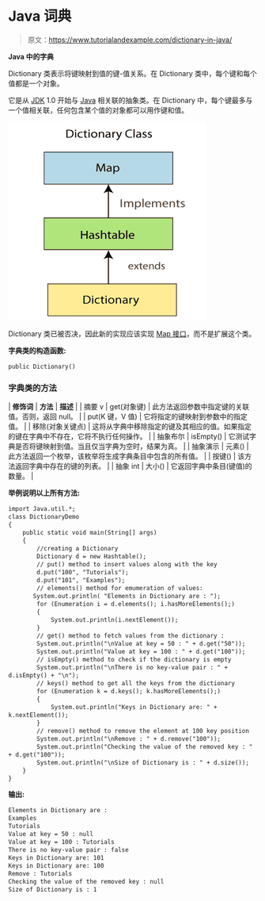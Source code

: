 # Java 词典

> 原文：<https://www.tutorialandexample.com/dictionary-in-java/>

**Java 中的字典**

Dictionary 类表示将键映射到值的键-值关系。在 Dictionary 类中，每个键和每个值都是一个对象。

它是从 [JDK](https://www.tutorialandexample.com/jdk) 1.0 开始与 [Java](https://www.tutorialandexample.com/java-tutorial) 相关联的抽象类。在 Dictionary 中，每个键最多与一个值相关联，任何包含某个值的对象都可以用作键和值。

![Dictionary in Java](img/cefa033c0cde92ece2c25945990e0384.png)

Dictionary 类已被否决，因此新的实现应该实现 [Map 接口](https://www.tutorialandexample.com/java-map-interface)，而不是扩展这个类。

**字典类的构造函数:**

```
public Dictionary()
```

### 字典类的方法

| **修饰词** | **方法** | **描述** |
| 摘要 v | get(对象键) | 此方法返回参数中指定键的关联值。否则，返回 null。 |
| put(K 键，V 值) | 它将指定的键映射到参数中的指定值。 |
| 移除(对象关键点) | 这将从字典中移除指定的键及其相应的值。如果指定的键在字典中不存在，它将不执行任何操作。 |
| 抽象布尔 | isEmpty() | 它测试字典是否将键映射到值。当且仅当字典为空时，结果为真。 |
| 抽象演示 | 元素() | 此方法返回一个枚举，该枚举将生成字典条目中包含的所有值。 |
| 按键() | 该方法返回字典中存在的键的列表。 |
| 抽象 int | 大小() | 它返回字典中条目(键值)的数量。 |

**举例说明以上所有方法:**

```
import Java.util.*;
class DictionaryDemo
{
    public static void main(String[] args)
    {
        //creating a Dictionary
        Dictionary d = new Hashtable();
        // put() method to insert values along with the key
        d.put("100", "Tutorials");
        d.put("101", "Examples");
        // elements() method for emumeration of values:
       System.out.println( "Elements in Dictionary are : ");
        for (Enumeration i = d.elements(); i.hasMoreElements();)
        {
            System.out.println(i.nextElement());
        }
        // get() method to fetch values from the dictionary :
        System.out.println("\nValue at key = 50 : " + d.get("50"));
        System.out.println("Value at key = 100 : " + d.get("100"));
        // isEmpty() method to check if the dictionary is empty
        System.out.println("\nThere is no key-value pair : " + d.isEmpty() + "\n");
        // keys() method to get all the keys from the dictionary
        for (Enumeration k = d.keys(); k.hasMoreElements();)
        {
            System.out.println("Keys in Dictionary are: " + k.nextElement());
        }
        // remove() method to remove the element at 100 key position
        System.out.println("\nRemove : " + d.remove("100"));
        System.out.println("Checking the value of the removed key : " + d.get("100"));
        System.out.println("\nSize of Dictionary is : " + d.size());
    }
} 
```

**输出:**

```
Elements in Dictionary are :
Examples
Tutorials
Value at key = 50 : null
Value at key = 100 : Tutorials
There is no key-value pair : false
Keys in Dictionary are: 101
Keys in Dictionary are: 100
Remove : Tutorials
Checking the value of the removed key : null
Size of Dictionary is : 1 
```
